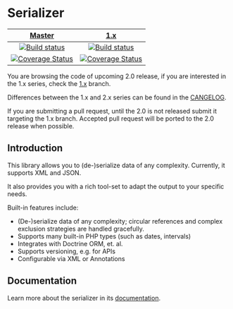 # Serializer 

| [Master][Master] | [1.x][1.x] |
|:----------------:|:----------:|
| [![Build status][Master image]][Master] | [![Build status][1.x image]][1.x] |
| [![Coverage Status][Master coverage image]][Master coverage] | [![Coverage Status][1.x coverage image]][1.x coverage] | 


You are browsing the code of upcoming 2.0 release, if you are interested in the 1.x series, check the [1.x][1.x] branch.

Differences between the 1.x and 2.x series can be found in the [CANGELOG][CANGELOG].

If you are submitting a pull request, until the 2.0 is not released submit it targeting the 1.x branch.
Accepted pull request will be ported to the 2.0 release when possible. 

## Introduction

This library allows you to (de-)serialize data of any complexity. Currently, it supports XML and JSON.

It also provides you with a rich tool-set to adapt the output to your specific needs.

Built-in features include:

- (De-)serialize data of any complexity; circular references and complex exclusion strategies are handled gracefully.
- Supports many built-in PHP types (such as dates, intervals)
- Integrates with Doctrine ORM, et. al.
- Supports versioning, e.g. for APIs
- Configurable via XML or Annotations

   
## Documentation

Learn more about the serializer in its [documentation](http://jmsyst.com/libs/serializer).

  [CANGELOG]: https://github.com/schmittjoh/serializer/blob/master/CHANGELOG.md
  
  [Master image]: https://img.shields.io/travis/schmittjoh/serializer/master.svg?style=flat-square
  [Master]: https://travis-ci.org/schmittjoh/serializer
  [Master coverage image]: https://img.shields.io/scrutinizer/coverage/g/schmittjoh/serializer/master.svg?style=flat-square
  [Master coverage]: https://scrutinizer-ci.com/g/schmittjoh/serializer/?branch=master
  
  [1.x image]: https://img.shields.io/travis/schmittjoh/serializer/1.x.svg?style=flat-square
  [1.x]: https://github.com/schmittjoh/serializer/tree/1.x
  [1.x coverage image]: https://img.shields.io/scrutinizer/coverage/g/schmittjoh/serializer/1.x.svg?style=flat-square
  [1.x coverage]: https://scrutinizer-ci.com/g/schmittjoh/serializer/?branch=1.x
  
